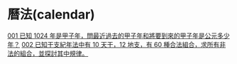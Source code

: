 # 曆法(calendar)

[001 已知 1024 年是甲子年，問最近過去的甲子年和將要到來的甲子年是公元多少年？](calendar_001_jiazi_year)
[002 已知干支紀年法中有 10 天干，12 地支，有 60 種合法組合，求所有非法的組合，並探討其中規律。](calendar_002_ganzhi_year)